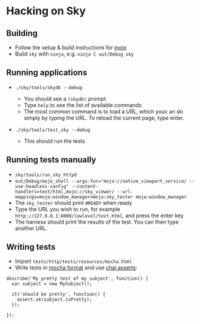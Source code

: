 Hacking on Sky
==============

Building
--------

* Follow the setup & build instructions for [mojo](https://github.com/domokit/mojo)
* Build ``sky`` with ``ninja``, e.g. ``ninja C out/Debug sky``

Running applications
--------------------

* ``./sky/tools/skydb --debug``
  * You should see a ``(skydb)`` prompt
  * Type ``help`` to see the list of available commands
  * The most common command is to load a URL, which youc an do simply by typing
    the URL.  To reload the current page, type enter.

* ``./sky/tools/test_sky --debug``
  * This should run the tests

Running tests manually
----------------------------

 * ``sky/tools/run_sky_httpd``
 * ``out/Debug/mojo_shell --args-for="mojo://native_viewport_service/ --use-headless-config" --content-handlers=text/html,mojo://sky_viewer/ --url-mappings=mojo:window_manager=mojo:sky_tester mojo:window_manager``
 * The ``sky_tester`` should print ``#READY`` when ready
 * Type the URL you wish to run, for example ``http://127.0.0.1:8000/lowlevel/text.html``, and press the enter key
 * The harness should print the results of the test.  You can then type another URL.

Writing tests
-------------

* Import ``tests/http/tests/resources/mocha.html``
* Write tests in [mocha format](http://visionmedia.github.io/mocha/#getting-started) and use [chai asserts](http://chaijs.com/api/assert/):
```
describe('My pretty test of my subject', function() {
  var subject = new MySubject();

  it('should be pretty', function() {
    assert.ok(subject.isPretty);
  });

});
```
